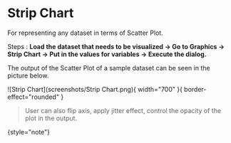 # Strip Chart

For representing any dataset in terms of Scatter Plot.

Steps
: __Load the dataset that needs to be visualized -> Go to Graphics -> Strip Chart -> Put in the values for variables -> Execute the dialog.__

The output of the Scatter Plot of a sample dataset can be seen in the picture below. 

![Strip Chart](screenshots/Strip Chart.png){ width="700" }{ border-effect="rounded" }

>User can also flip axis, apply jitter effect, control the opacity of the plot in the output.
> 
{style="note"}